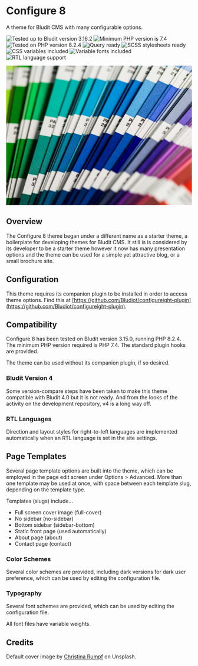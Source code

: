 # Configure 8

A theme for Bludit CMS with many configurable options.

![Tested up to Bludit version 3.16.2](https://img.shields.io/badge/Bludit-3.16.2-e6522c.svg?style=flat-square "Tested up to Bludit version 3.16.2")
![Minimum PHP version is 7.4](https://img.shields.io/badge/PHP_Min-7.4-8892bf.svg?style=flat-square "Minimum PHP version is 7.4")
![Tested on PHP version 8.2.4](https://img.shields.io/badge/PHP_Test-8.2.4-8892bf.svg?style=flat-square "Tested on PHP version 8.2.4")
![jQuery ready](https://img.shields.io/badge/jQuery-Ready-0769ad.svg?style=flat-square "jQuery ready to use")
![SCSS stylesheets ready](https://img.shields.io/badge/SCSS-Ready-bf4080.svg?style=flat-square "SCSS stylesheets ready")
![CSS variables included](https://img.shields.io/badge/CSS-Variables-1769a5.svg?style=flat-square "CSS variables included")
![Variable fonts included](https://img.shields.io/badge/Fonts-Variable-ff8800.svg?style=flat-square "Variable fonts included")
![RTL language support](https://img.shields.io/badge/RTL-Ready-00aa00.svg?style=flat-square "RTL language support")

![Configure 8 theme cover image](https://github.com/Bludiot/configureight/raw/main/assets/images/cover.jpg)

## Overview

The Configure 8 theme began under a different name as a starter theme, a boilerplate for developing themes for Bludit CMS. It still is is considered by its developer to be a starter theme however it now has many presentation options and the theme can be used for a simple yet attractive blog, or a small brochure site.

## Configuration

This theme requires its companion plugin to be installed in order to access theme options. Find this at [https://github.com/Bludiot/configureight-plugin](https://github.com/Bludiot/configureight-plugin).

## Compatibility

Configure 8 has been tested on Bludit version 3.15.0, running PHP 8.2.4. The minimum PHP version required is PHP 7.4. The standard plugin hooks are provided.

The theme can be used without its companion plugin, if so desired.

### Bludit Version 4

Some version-compare steps have been taken to make this theme compatible with Bludit 4.0 but it is not ready. And from the looks of the activity on the development repository, v4 is a long way off.

### RTL Languages

Direction and layout styles for right-to-left languages are implemented automatically when an RTL language is set in the site settings.

## Page Templates

Several page template options are built into the theme, which can be employed in the page edit screen under Options > Advanced. More than one template may be used at once, with space between each template slug, depending on the template type.

Templates (slugs) include…

- Full screen cover image (full-cover)
- No sidebar (no-sidebar)
- Bottom sidebar (sidebar-bottom)
- Static front page (used automatically)
- About page (about)
- Contact page (contact)

### Color Schemes

Several color schemes are provided, including dark versions for dark user preference, which can be used by editing the configuration file.

### Typography

Several font schemes are provided, which can be used by editing the configuration file.

All font files have variable weights.

## Credits

Default cover image by [Christina Rumpf](https://unsplash.com/@rumpf) on Unsplash.
